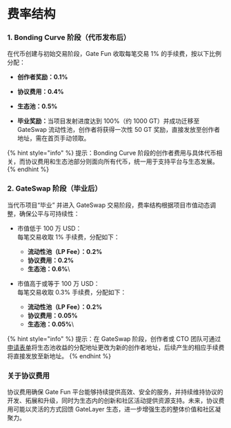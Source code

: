 # 费率结构

### 1.  Bonding Curve 阶段（代币发布后）



在代币创建与初始交易阶段，Gate Fun 收取每笔交易 1% 的手续费，按以下比例分配：

* **创作者奖励：0.1%**
* **协议费用：0.4%**
* **生态池：0.5%**



* **毕业奖励：**&#x5F53;项目发射进度达到 100%（约 1000 GT）并成功迁移至 GateSwap 流动性池，创作者将获得一次性 50 GT 奖励，直接发放至创作者地址，需在首页手动领取。

{% hint style="info" %}
提示：Bonding Curve 阶段的创作者费用与具体代币相关，而协议费用和生态池部分则面向所有代币，统一用于支持平台与生态发展。
{% endhint %}



### 2. GateSwap 阶段（毕业后）



当代币项目“毕业” 并进入 GateSwap 交易阶段，费率结构根据项目市值动态调整，确保公平与可持续性：



* 市值低于 100 万 USD：\
  每笔交易收取 1% 手续费，分配如下：
  * **流动性池（LP Fee）：0.2%**
  * **协议费用：0.2%**&#x20;
  * **生态池：0.6%**\

* 市值高于或等于 100 万 USD：\
  每笔交易收取 0.3% 手续费，分配如下：
  * **流动性池（LP Fee）：0.2%**
  * **协议费用：0.05%**&#x20;
  * **生态池：0.05%**\


{% hint style="info" %}
提示：在 GateSwap 阶段，创作者或 CTO 团队可通过[申请表单](https://docs.google.com/forms/d/e/1FAIpQLSdeSu8Bo3amonra4QjNRIRBn_7OBsnX3luocqPdQ8kz4GBMow/viewform)将生态池收益的分配地址更改为新的创作者地址，后续产生的相应手续费将直接发放至新地址。
{% endhint %}



### **关于协议费用**



协议费用确保 Gate Fun 平台能够持续提供高效、安全的服务，并持续维持协议的开发、拓展和升级，同时为生态内的创新和社区活动提供资源支持。未来，协议费用可能以灵活的方式回馈 GateLayer 生态，进一步增强生态的整体价值和社区凝聚力。

